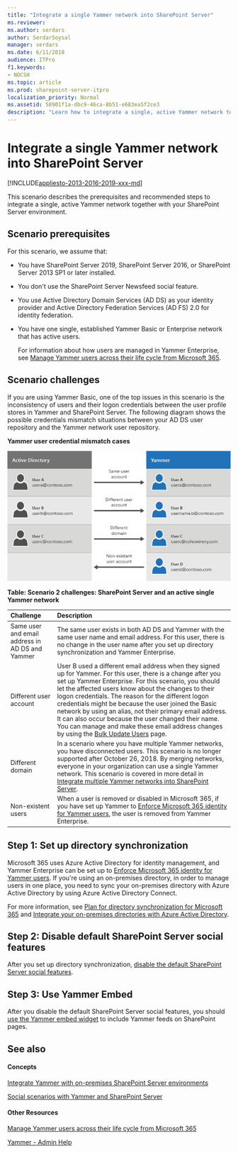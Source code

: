 ```yaml
---
title: "Integrate a single Yammer network into SharePoint Server"
ms.reviewer: 
ms.author: serdars
author: SerdarSoysal
manager: serdars
ms.date: 6/11/2018
audience: ITPro
f1.keywords:
- NOCSH
ms.topic: article
ms.prod: sharepoint-server-itpro
localization_priority: Normal
ms.assetid: 58901f1a-dbc9-46ca-8b51-e683ea5f2ce3
description: "Learn how to integrate a single, active Yammer network together with your SharePoint Server environment."
---
```


# Integrate a single Yammer network into SharePoint Server

[!INCLUDE[appliesto-2013-2016-2019-xxx-md](../includes/appliesto-2013-2016-2019-xxx-md.md)]
  
This scenario describes the prerequisites and recommended steps to integrate a single, active Yammer network together with your SharePoint Server environment.
  
## Scenario prerequisites

For this scenario, we assume that:
  
- You have SharePoint Server 2019, SharePoint Server 2016, or SharePoint Server 2013 SP1 or later installed.
    
- You don't use the SharePoint Server Newsfeed social feature.
    
- You use Active Directory Domain Services (AD DS) as your identity provider and Active Directory Federation Services (AD FS) 2.0 for identity federation.
    
- You have one single, established Yammer Basic or Enterprise network that has active users.
    
    For information about how users are managed in Yammer Enterprise, see [Manage Yammer users across their life cycle from Microsoft 365](https://go.microsoft.com/fwlink/?linkid=875043).
    
## Scenario challenges

If you are using Yammer Basic, one of the top issues in this scenario is the inconsistency of users and their logon credentials between the user profile stores in Yammer and SharePoint Server. The following diagram shows the possible credentials mismatch situations between your AD DS user repository and the Yammer network user repository.
  
**Yammer user credential mismatch cases**

![Yammer diagram of credentials and mismatches](../media/YammerCredentialsMismatch.png)
  
**Table: Scenario 2 challenges: SharePoint Server and an active single Yammer network**

|**Challenge**|**Description**|
|:-----|:-----|
|Same user and email address in AD DS and Yammer  <br/> |The same user exists in both AD DS and Yammer with the same user name and email address. For this user, there is no change in the user name after you set up directory synchronization and Yammer Enterprise.  <br/> |
|Different user account  <br/> |User B used a different email address when they signed up for Yammer. For this user, there is a change after you set up Yammer Enterprise. For this scenario, you should let the affected users know about the changes to their logon credentials. The reason for the different logon credentials might be because the user joined the Basic network by using an alias, not their primary email address. It can also occur because the user changed their name. You can manage and make these email address changes by using the [Bulk Update Users](https://go.microsoft.com/fwlink/?LinkID=402146) page.  <br/> |
|Different domain  <br/> |In a scenario where you have multiple Yammer networks, you have disconnected users. This scenario is no longer supported after October 26, 2018. By merging networks, everyone in your organization can use a single Yammer network. This scenario is covered in more detail in [Integrate multiple Yammer networks into SharePoint Server](integrate-multiple-yammer-networks-into-sharepoint-server.md).  <br/> |
|Non-existent users  <br/> |When a user is removed or disabled in Microsoft 365, if you have set up Yammer to [Enforce Microsoft 365 identity for Yammer users](https://go.microsoft.com/fwlink/?linkid=875042), the user is removed from Yammer Enterprise.  <br/> |
   
## Step 1: Set up directory synchronization

Microsoft 365 uses Azure Active Directory for identity management, and Yammer Enterprise can be set up to [Enforce Microsoft 365 identity for Yammer users](https://go.microsoft.com/fwlink/?linkid=875042). If you're using an on-premises directory, in order to manage users in one place, you need to sync your on-premises directory with Azure Active Directory by using Azure Active Directory Connect. 
  
For more information, see [Plan for directory synchronization for Microsoft 365](https://go.microsoft.com/fwlink/?linkid=875044) and [Integrate your on-premises directories with Azure Active Directory](https://go.microsoft.com/fwlink/p/?LinkId=869669).
  
## Step 2: Disable default SharePoint Server social features

After you set up directory synchronization, [disable the default SharePoint Server social features](hide-sharepoint-server-social-features.md).
  
## Step 3: Use Yammer Embed

After you disable the default SharePoint Server social features, you should [use the Yammer embed widget](add-the-yammer-embed-widget-to-a-sharepoint-page.md) to include Yammer feeds on SharePoint pages. 
  
## See also

#### Concepts

[Integrate Yammer with on-premises SharePoint Server environments](integrate-yammer-with-on-premises-sharepoint-server-environments.md)
  
[Social scenarios with Yammer and SharePoint Server](social-scenarios-with-yammer-and-sharepoint-server.md)
#### Other Resources

[Manage Yammer users across their life cycle from Microsoft 365](https://go.microsoft.com/fwlink/?linkid=875043)

[Yammer - Admin Help](https://go.microsoft.com/fwlink/?linkid=525575)

